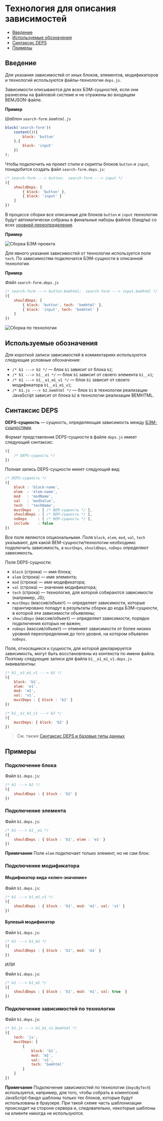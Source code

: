 # Технология для описания зависимостей

* [Введение](#Введение)
* [Используемые обозначения](#Используемые-обозначения)
* [Синтаксис DEPS](#Синтаксис-deps)
* [Примеры](#Примеры)

## Введение

Для указания зависимостей от иных блоков, элементов, модификаторов и технологий используются файлы-технологии `deps.js`.

Зависимости описываются для всех БЭМ-сущностей, если они разнесены на файловой системе и не отражены во входящем BEMJSON-файле.

**Пример**

*Шаблон `search-form.bemhtml.js`*

```js
block('search-form')(
    content()({
        block: 'button'
    },{
        block: 'input'
    })
);
```

Чтобы подключить на проект стили и скрипты блоков `button` и `input`, понадобится создать файл `search-form.deps.js`:

```js
/* search-form ---> button;  search-form ---> input */
({
    shouldDeps: [
        { block: 'button' },
        { block: 'input' }
    ]
})
```

В процессе сборки все описанные для блоков `button` и `input` технологии будут автоматически собраны в финальные наборы файлов (бандлы) со всех [уровней переопределения](https://ru.bem.info/methodology/key-concepts/#Уровень-переопределения).

**Пример**

![Сборка БЭМ-проекта](https://rawgit.com/bem-archive/bem-tools/godfreyd-deps/docs/depsjs/build__decl__search-form.svg#)

Для явного указания зависимостей от технологии используется поле `tech`. По зависимостям подключатся БЭМ-сущности в описанной технологии.

**Пример**

*Файл `search-form.deps.js`*

```js
/* search-form ---> button.bemhtml;  search-form ---> input.bemhtml */
({
    shouldDeps: [
        { block: 'button', tech: 'bemhtml' },
        { block: 'input', tech: 'bemhtml' }
    ]
})
```

![Сборка по технологии ](https://rawgit.com/bem-archive/bem-tools/godfreyd-deps/docs/depsjs/build__decl__search-form__tech.svg#)

## Используемые обозначения

Для короткой записи зависимостей в комментариях используются следующие условные обозначения:

* `/* b1 ---> b2 */` — блок `b1` зависит от блока `b2`;
* `/* b1 ---> b1__e1 */` — блок `b1` зависит от своего элемента `b1__e1`;
* `/* b1 ---> b1__e1_m1_v1 */` — блок `b1` зависит от своего модификатора `b1__e1_m1_v1`;
* `/* b1.js ---> b2.bemhtml */` — блок `b1` в технологии реализации JavaScript зависит от блока `b2` в технологии реализации BEMHTML.

## Синтаксис DEPS

**DEPS-сущность** — сущность, определяющая зависимость между [БЭМ-сущностями](https://ru.bem.info/methodology/key-concepts/#БЭМ-сущность).

Формат представления DEPS-сущности в файле `deps.js` имеет следующий синтаксис:

```js
({
    /* DEPS-сущность */
})
```

Полная запись DEPS-сущности имеет следующий вид:

```js
/* DEPS-сущность */
({
    block : 'block-name',
    elem  : 'elem-name',
    mod   : 'modName',
    val   : 'modValue',
    tech  : 'techName',
    mustDeps   : [ /* BEM-сущность */ ],
    shouldDeps : [ /* BEM-сущность */ ],
    noDeps     : [ /* BEM-сущность */ ],
    include    : false
})
```

Все поля являются опциональными. Поля `block`, `elem`, `mod`, `val`, `tech` указывают, для какой BEM-сущности/технологии необходимо подключить зависимость, а `mustDeps`, `shouldDeps`, `noDeps` определяют зависимость.

Поля DEPS-сущности:

  * `block` (строка) — имя блока;
  * `elem` (строка) — имя элемента;
  * `mod` (строка) — имя модификатора;
  * `val` (строка) — значение модификатора;
  * `tech` (строка) — технология, для которой собираются зависимости (например, JS);
  * `mustDeps` (массив/объект) — определяет зависимости, которые гарантировано попадут в результаты сборки до кода БЭМ-сущности, в которой эти зависимости объявлены;
  * `shouldDeps` (массив/объект) — определяет зависимости, порядок подключения которых не важен;
  * `noDeps` (массив/объект) — отменяет зависимости от более низких уровней переопределения до того уровня, на котором объявлен `noDeps`.

Поля, относящиеся к сущности, для которой декларируется зависимость, могут быть восстановлены из контекста по имени файла. Поэтому следующие записи для файла `b1__e1_m1_v1.deps.js` эквивалентны:

```js
/* b1__e1_m1_v1 ---> b2 */
({
    block: 'b1',
    elem: 'e1',
    mod: 'm1',
    val: 'v1',
    mustDeps : { block : 'b2' }
})
```

```js
/* b1__e1_m1_v1 ---> b2 */
({
    mustDeps: { block: 'b2' }
})
```

> См. также
> [Синтаксис DEPS и базовые типы данных](specification.ru.md)

## Примеры

### Подключение блока

Файл `b1.deps.js`:

```js
/* b1 ---> b2 */
({
    shouldDeps : { block : 'b2' }
})
```

### Подключение элемента

Файл `b1.deps.js`:

```js
/* b1 ---> b1__e1 */
({
    shouldDeps : { block : 'b1', elem : 'e1' }
})
```
**Примечание** Поле `elem` подключает только элемент, но не сам блок.

### Подключение модификатора

#### Модификатор вида «ключ-значение»

Файл `b1.deps.js`:

```js
/* b1 ---> b1_m1_v1 */
({
    shouldDeps : { block : 'b1', mod: 'm1', val: 'v1' }
})
```

#### Булевый модификатор

Файл `b1.deps.js`:

```js
/* b1 ---> b1_m1 */
({
    shouldDeps : { block : 'b1', mod: 'm1' }
})
```

*ИЛИ*

Файл `b1.deps.js`:

```js
/* b1 ---> b1_m1 */
({
    shouldDeps : { block : 'b1', mod: 'm1', val: true  }
})
```

### Подключение зависимостей по технологии

Файл `b1.deps.js`:

```js
/* b1.js ---> b1_m1_v1.bemhtml */
({
    tech: 'js',
    mustDeps: [
        {
            block: 'b1',
            mod: 'm1',
            val: 'v1',
            tech: 'bemhtml'
        }
    ]
})
```

**Примечание** Подключение зависимостей по технологии (`depsByTech`) используется, например, для того, чтобы собрать в клиентский JavaScript-бандл шаблоны только тех блоков, которые будут использованы в браузере. При такой схеме часть шаблонизации происходит на стороне сервера и, следовательно, некоторые шаблоны на клиенте никогда не используются.
